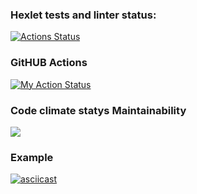 ### Hexlet tests and linter status:
[![Actions Status](https://github.com/RomanKalsin/python-project-lvl1/workflows/hexlet-check/badge.svg)](https://github.com/RomanKalsin/python-project-lvl1/actions)

### GitHUB Actions
[![My Action Status](https://github.com/RomanKalsin/python-project-lvl1/workflows/roman-check/badge.svg)](https://github.com/RomanKalsin/python-project-lvl1/actions)

### Code climate statys Maintainability
<a href="https://codeclimate.com/github/RomanKalsin/python-project-lvl1/maintainability"><img src="https://api.codeclimate.com/v1/badges/b9ab0f3cc1aaf9149a0a/maintainability" /></a>

### Example
[![asciicast](https://asciinema.org/a/438405.svg)](https://asciinema.org/a/438405)